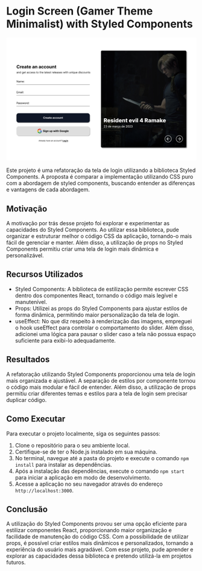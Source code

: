 # Login Screen (Gamer Theme Minimalist) with Styled Components

![Tela de login](public/Imgs/Capa.png)


Este projeto é uma refatoração da tela de login utilizando a biblioteca Styled Components. A proposta é comparar a implementação utilizando CSS puro com a abordagem de styled components, buscando entender as diferenças e vantagens de cada abordagem.

## Motivação

A motivação por trás desse projeto foi explorar e experimentar as capacidades do Styled Components. Ao utilizar essa biblioteca, pude organizar e estruturar melhor o código CSS da aplicação, tornando-o mais fácil de gerenciar e manter. Além disso, a utilização de props no Styled Components permitiu criar uma tela de login mais dinâmica e personalizável.

## Recursos Utilizados

- Styled Components: A biblioteca de estilização permite escrever CSS dentro dos componentes React, tornando o código mais legível e manutenível.
- Props: Utilizei as props do Styled Components para ajustar estilos de forma dinâmica, permitindo maior personalização da tela de login.
- useEffect: No que diz respeito à renderização das imagens, empreguei o hook useEffect para controlar o comportamento do slider. Além disso, adicionei uma lógica para pausar o slider caso a tela não possua espaço suficiente para exibi-lo adequadamente.
  
## Resultados

A refatoração utilizando Styled Components proporcionou uma tela de login mais organizada e ajustável. A separação de estilos por componente tornou o código mais modular e fácil de entender. Além disso, a utilização de props permitiu criar diferentes temas e estilos para a tela de login sem precisar duplicar código.

## Como Executar

Para executar o projeto localmente, siga os seguintes passos:

1. Clone o repositório para o seu ambiente local.
2. Certifique-se de ter o Node.js instalado em sua máquina.
3. No terminal, navegue até a pasta do projeto e execute o comando `npm install` para instalar as dependências.
4. Após a instalação das dependências, execute o comando `npm start` para iniciar a aplicação em modo de desenvolvimento.
5. Acesse a aplicação no seu navegador através do endereço `http://localhost:3000`.

## Conclusão

A utilização do Styled Components provou ser uma opção eficiente para estilizar componentes React, proporcionando maior organização e facilidade de manutenção do código CSS. Com a possibilidade de utilizar props, é possível criar estilos mais dinâmicos e personalizados, tornando a experiência do usuário mais agradável. Com esse projeto, pude aprender e explorar as capacidades dessa biblioteca e pretendo utilizá-la em projetos futuros.
